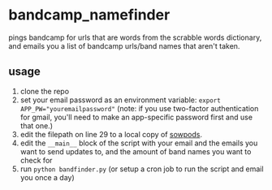 # bandcamp_namefinder

pings bandcamp for urls that are words from the scrabble words dictionary, and emails you a list of bandcamp urls/band names that aren't taken.

## usage
1. clone the repo
2. set your email password as an environment variable: ```export APP_PW="youremailpassword"```
(note: if you use two-factor authentication for gmail, you'll need to make an app-specific password first and use that one.)
3. edit the filepath on line 29 to a local copy of [sowpods](https://code.google.com/p/scrabblehelper/source/browse/trunk/ScrabbleHelper/src/dictionaries/sowpods.txt?r=20).
4. edit the ```__main__``` block of the script with your email and the emails you want to send updates to, and the amount of band names you want to check for
5. run ```python bandfinder.py``` (or setup a cron job to run the script and email you once a day)
